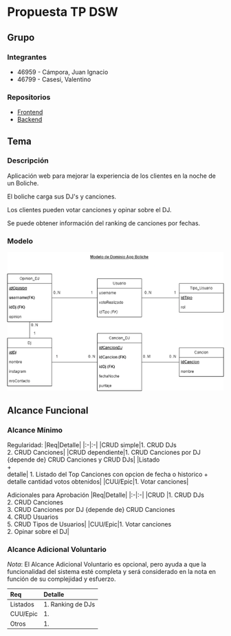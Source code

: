 # Propuesta TP DSW

## Grupo

### Integrantes

- 46959 - Cámpora, Juan Ignacio
- 46799 - Casesi, Valentino

### Repositorios

- [Frontend](https://github.com/juanicampora/TTADS-FRONTEND)
- [Backend](https://github.com/ValenCasesi/TTADSBACKEND)
## Tema

### Descripción

Aplicación web para mejorar la experiencia de los clientes en la noche de un Boliche.

El boliche carga sus DJ's y canciones.

Los clientes pueden votar canciones y opinar sobre el DJ.

Se puede obtener información del ranking de canciones por fechas.

### Modelo

![Modelo de Dominio](/Modelo%20de%20Dominio.png)

## Alcance Funcional

### Alcance Mínimo

Regularidad:
|Req|Detalle|
|:-|:-|
|CRUD simple|1. CRUD DJs<br>2. CRUD Canciones|
|CRUD dependiente|1. CRUD Canciones por DJ {depende de} CRUD Canciones y CRUD DJs|
|Listado<br>+<br>detalle| 1. Listado del Top Canciones con opcion de fecha o historico + detalle cantidad votos obtenidos|
|CUU/Epic|1. Votar canciones|

Adicionales para Aprobación
|Req|Detalle|
|:-|:-|
|CRUD |1. CRUD DJs<br>2. CRUD Canciones<br>3. CRUD Canciones por DJ {depende de} CRUD Canciones <br>4. CRUD Usuarios<br>5. CRUD Tipos de Usuarios|
|CUU/Epic|1. Votar canciones<br>2. Opinar sobre el DJ|

### Alcance Adicional Voluntario

_Nota_: El Alcance Adicional Voluntario es opcional, pero ayuda a que la funcionalidad del sistema esté completa y será considerado en la nota en función de su complejidad y esfuerzo.

| Req      | Detalle           |
| :------- | :---------------- |
| Listados | 1. Ranking de DJs |
| CUU/Epic | 1.                |
| Otros    | 1.                |

